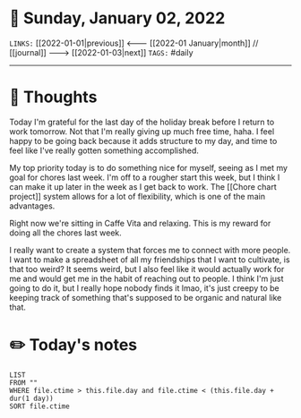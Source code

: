 # 📅 Sunday, January 02, 2022
`LINKS:` [[2022-01-01|previous]] <--- [[2022-01 January|month]] // [[journal]] ---> [[2022-01-03|next]] 
`TAGS:` #daily

---
# 💭 Thoughts
Today I'm grateful for the last day of the holiday break before I return to work tomorrow. Not that I'm really giving up much free time, haha. I feel happy to be going back because it adds structure to my day, and time to feel like I've really gotten something accomplished. 

My top priority today is to do something nice for myself, seeing as I met my goal for chores last week. I'm off to a rougher start this week, but I think I can make it up later in the week as I get back to work. The [[Chore chart project]] system allows for a lot of flexibility, which is one of the main advantages. 

Right now we're sitting in Caffe Vita and relaxing. This is my reward for doing all the chores last week. 

I really want to create a system that forces me to connect with more people. I want to make a spreadsheet of all my friendships that I want to cultivate, is that too weird? It seems weird, but I also feel like it would actually work for me and would get me in the habit of reaching out to people. I think I'm just going to do it, but I really hope nobody finds it lmao, it's just creepy to be keeping track of something that's supposed to be organic and natural like that. 



# ✏️ Today's notes
```dataview
LIST 
FROM ""
WHERE file.ctime > this.file.day and file.ctime < (this.file.day + dur(1 day))
SORT file.ctime
```
